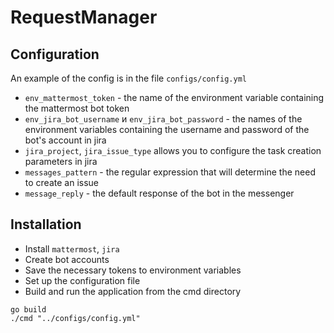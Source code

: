 # RequestManager

## Configuration 
An example of the config is in the file `configs/config.yml`

* `env_mattermost_token` - the name of the environment variable containing the mattermost bot token
* `env_jira_bot_username` и `env_jira_bot_password` - the names of the environment variables containing the username and password of the bot's account in jira
* `jira_project`, `jira_issue_type` allows you to configure the task creation parameters in jira
* `messages_pattern` - the regular expression that will determine the need to create an issue
* `message_reply` - the default response of the bot in the messenger
## Installation
* Install `mattermost`, `jira` 
* Create bot accounts
* Save the necessary tokens to environment variables
* Set up the configuration file
* Build and run the application from the cmd directory
```
go build
./cmd "../configs/config.yml"
```